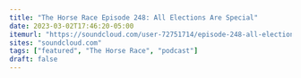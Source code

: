 ```yaml
---
title: "The Horse Race Episode 248: All Elections Are Special"
date: 2023-03-02T17:46:20-05:00
itemurl: "https://soundcloud.com/user-72751714/episode-248-all-elections-are-special"
sites: "soundcloud.com"
tags: ["featured", "The Horse Race", "podcast"]
draft: false
---
```


